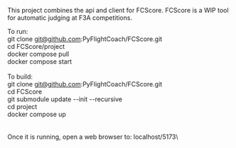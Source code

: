 This project combines the api and client for FCScore. FCScore is a WIP tool for automatic judging at F3A competitions.


To run:\
git clone git@github.com:PyFlightCoach/FCScore.git\
cd FCScore/project\
docker compose pull\
docker compose start\
\
To build:\
git clone git@github.com:PyFlightCoach/FCScore.git\
cd FCScore\
git submodule update --init --recursive\
cd project\
docker compose up\
\
\
Once it is running, open a web browser to: localhost/5173\